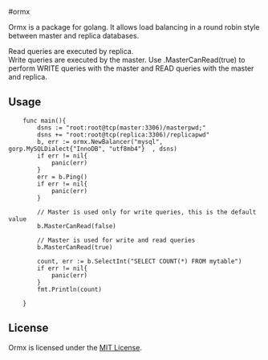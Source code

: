 #ormx

Ormx is a package for golang. 
It allows load balancing in a round robin style between master and replica databases.

Read queries are executed by replica.  
Write queries are executed by the master. 
Use .MasterCanRead(true) to perform WRITE queries with the master and READ queries with the master and replica.  

## Usage

```
	func main(){
		dsns := "root:root@tcp(master:3306)/masterpwd;"
		dsns += "root:root@tcp(replica:3306)/replicapwd"
		b, err := ormx.NewBalancer("mysql", gorp.MySQLDialect{"InnoDB", "utf8mb4"}	, dsns)
		if err != nil{
			panic(err)
		}
		err = b.Ping()
		if err != nil{
			panic(err)
		}
		
		// Master is used only for write queries, this is the default value
        b.MasterCanRead(false) 

        // Master is used for write and read queries
        b.MasterCanRead(true)
		
		count, err := b.SelectInt("SELECT COUNT(*) FROM mytable")
		if err != nil{
			panic(err)
		}
		fmt.Println(count)
		
	}
```
## License

Ormx is licensed under the [MIT License](./LICENSE).

